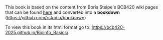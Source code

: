This book is based on the content from Boris Steipe's BCB420 wiki pages that can be found [here](http://steipe.biochemistry.utoronto.ca/abc/index.php/Computational_Systems_Biology_Main_Page) and converted into a **bookdown** (https://github.com/rstudio/bookdown)

To view this book in its html format go to:  https://bcb420-2025.github.io/Bioinfo_Basics/.
